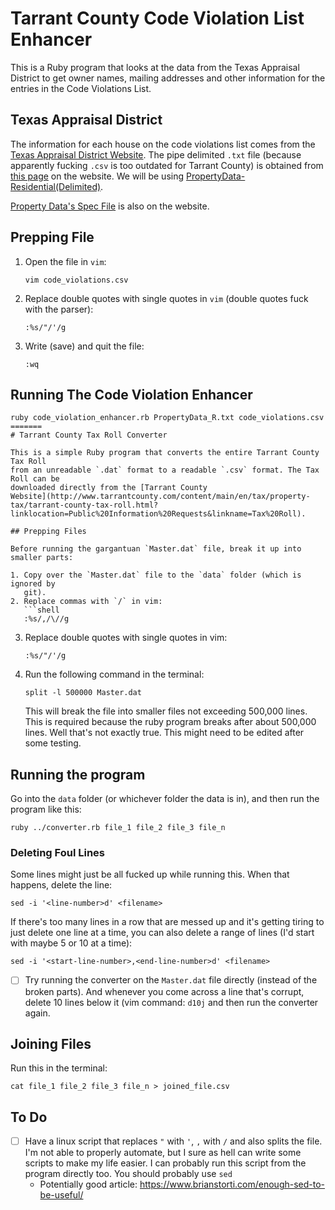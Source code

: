 # Tarrant County Code Violation List Enhancer

This is a Ruby program that looks at the data from the Texas Appraisal District
to get owner names, mailing addresses and other information for the entries in
the Code Violations List.

## Texas Appraisal District
The information for each house on the code violations list comes from the [Texas
Appraisal District Website](https://www.tad.org). The pipe delimited `.txt` file
(because apparently fucking `.csv` is too outdated for Tarrant County) is
obtained from [this page](https://www.tad.org/data-download/) on the website. We
will be using [PropertyData-Residential(Delimited)](http://www.tad.org/Data_files/Download_files/PropertyData_R(Delimited).ZIP).

[Property Data's Spec
File](https://www.tad.org/wp-contentpdf/templates/PropertyData&PropertyLocationLayouts.pdf) is also on the website.

## Prepping File

1. Open the file in `vim`:
   ```shell
   vim code_violations.csv
   ```
2. Replace double quotes with single quotes in `vim` (double quotes fuck with
   the parser):
   ```shell
   :%s/"/'/g
   ```
3. Write (save) and quit the file:
   ```shell
   :wq
   ```

## Running The Code Violation Enhancer
```shell
ruby code_violation_enhancer.rb PropertyData_R.txt code_violations.csv
=======
# Tarrant County Tax Roll Converter

This is a simple Ruby program that converts the entire Tarrant County Tax Roll
from an unreadable `.dat` format to a readable `.csv` format. The Tax Roll can be
downloaded directly from the [Tarrant County
Website](http://www.tarrantcounty.com/content/main/en/tax/property-tax/tarrant-county-tax-roll.html?linklocation=Public%20Information%20Requests&linkname=Tax%20Roll).

## Prepping Files

Before running the gargantuan `Master.dat` file, break it up into smaller parts:

1. Copy over the `Master.dat` file to the `data` folder (which is ignored by
   git).
2. Replace commas with `/` in vim:
   ```shell
   :%s/,/\//g
   ```
3. Replace double quotes with single quotes in vim:
   ```shell
   :%s/"/'/g
   ```
4. Run the following command in the terminal:
   ```shell
   split -l 500000 Master.dat
   ```
   This will break the file into smaller files not exceeding 500,000 lines. This is required because the ruby program breaks after about 500,000 lines. Well that's not exactly true. This might need to be edited after some testing.

## Running the program

Go into the `data` folder (or whichever folder the data is in), and then run the
program like this:
```shell
ruby ../converter.rb file_1 file_2 file_3 file_n
```

### Deleting Foul Lines

Some lines might just be all fucked up while running this. When that happens,
delete the line:
```shell
sed -i '<line-number>d' <filename>
```

If there's too many lines in a row that are messed up and it's getting tiring to
just delete one line at a time, you can also delete a range of lines (I'd start
with maybe 5 or 10 at a time):
```shell
sed -i '<start-line-number>,<end-line-number>d' <filename>
```

- [ ] Try running the converter on the `Master.dat` file directly (instead of
  the broken parts). And whenever you come across a line that's corrupt, delete
  10 lines below it (vim command: `d10j` and then run the converter again.

## Joining Files

Run this in the terminal:
```
cat file_1 file_2 file_3 file_n > joined_file.csv
```

## To Do
- [ ] Have a linux script that replaces `"` with `'`, `,` with `/` and also
  splits the file. I'm not able to properly automate, but I sure as hell can
write some scripts to make my life easier. I can probably run this script from
the program directly too. You should probably use `sed`
  - Potentially good article: https://www.brianstorti.com/enough-sed-to-be-useful/
